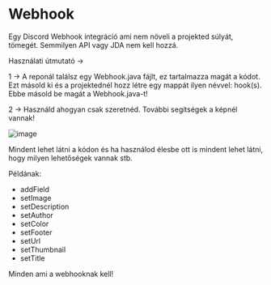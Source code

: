 # Webhook
Egy Discord Webhook integráció ami nem növeli a projekted súlyát, tömegét. Semmilyen API vagy JDA nem kell hozzá.

Használati útmutató -> 

1 -> A reponál találsz egy Webhook.java fájlt, ez tartalmazza magát a kódot. Ezt másold ki és a projektednél hozz létre egy mappát ilyen névvel: hook(s). Ebbe másold be magát a Webhook.java-t!

2 -> Használd ahogyan csak szeretnéd. További segítségek a képnél vannak!

![image](https://user-images.githubusercontent.com/103312234/210023896-e6063d96-be3c-4828-89f3-3a4fda5d5f56.png)

Mindent lehet látni a kódon és ha használod élesbe ott is mindent lehet látni, hogy milyen lehetőségek vannak stb.

Példának:

- addField
- setImage
- setDescription
- setAuthor
- setColor
- setFooter
- setUrl
- setThumbnail
- setTitle

Minden ami a webhooknak kell!

